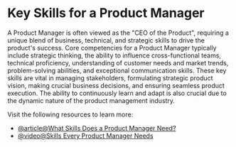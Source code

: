 # Key Skills for a Product Manager

A Product Manager is often viewed as the "CEO of the Product", requiring a unique blend of business, technical, and strategic skills to drive the product's success. Core competencies for a Product Manager typically include strategic thinking, the ability to influence cross-functional teams, technical proficiency, understanding of customer needs and market trends, problem-solving abilities, and exceptional communication skills. These key skills are vital in managing stakeholders, formulating strategic product vision, making crucial business decisions, and ensuring seamless product execution. The ability to continuously learn and adapt is also crucial due to the dynamic nature of the product management industry.

Visit the following resources to learn more:

- [@article@What Skills Does a Product Manager Need?](https://careerfoundry.com/en/blog/product-management/product-manager-skills/)
- [@video@Skills Every Product Manager Needs](https://www.youtube.com/watch?v=ysBpePyeHkU)